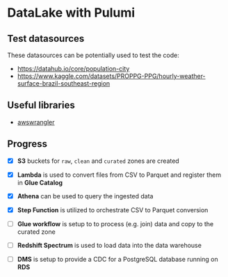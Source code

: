 # DataLake with Pulumi

## Test datasources

These datasources can be potentially used to test the code:
* https://datahub.io/core/population-city
* https://www.kaggle.com/datasets/PROPPG-PPG/hourly-weather-surface-brazil-southeast-region

## Useful libraries

* [awswrangler](https://aws-sdk-pandas.readthedocs.io/en/stable/)

## Progress

- [x] **S3** buckets for `raw`, `clean` and `curated` zones are created
- [x] **Lambda** is used to convert files from CSV to Parquet and register them in **Glue Catalog**
- [x] **Athena** can be used to query the ingested data
- [x] **Step Function** is utilized to orchestrate CSV to Parquet conversion
- [ ] **Glue workflow** is setup to to process (e.g. join) data and copy to the curated zone
- [ ] **Redshift Spectrum** is used to load data into the data warehouse
- [ ] **DMS** is setup to provide a CDC for a PostgreSQL database running on **RDS**

